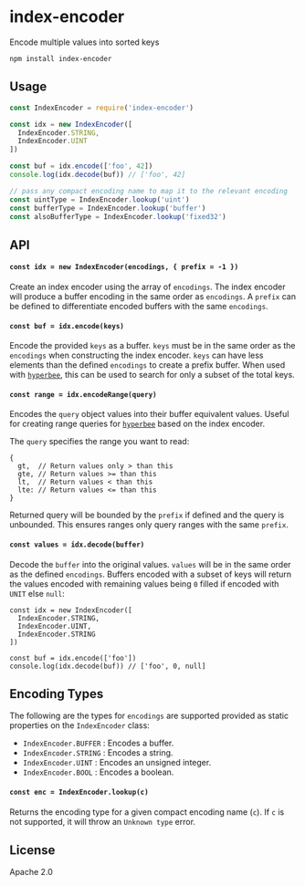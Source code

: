 # index-encoder

Encode multiple values into sorted keys

```
npm install index-encoder
```

## Usage

``` js
const IndexEncoder = require('index-encoder')

const idx = new IndexEncoder([
  IndexEncoder.STRING,
  IndexEncoder.UINT
])

const buf = idx.encode(['foo', 42])
console.log(idx.decode(buf)) // ['foo', 42]

// pass any compact encoding name to map it to the relevant encoding
const uintType = IndexEncoder.lookup('uint')
const bufferType = IndexEncoder.lookup('buffer')
const alsoBufferType = IndexEncoder.lookup('fixed32')
```

## API

#### `const idx = new IndexEncoder(encodings, { prefix = -1 })`

Create an index encoder using the array of `encodings`. The index encoder will produce a buffer encoding in the same order as `encodings`. A `prefix` can be defined to differentiate encoded buffers with the same `encodings`.

#### `const buf = idx.encode(keys)`

Encode the provided `keys` as a buffer. `keys` must be in the same order as the `encodings` when constructing the index encoder. `keys` can have less elements than the defined `encodings` to create a prefix buffer. When used with [`hyperbee`](https://github.com/holepunchto/hyperbee), this can be used to search for only a subset of the total keys.

#### `const range = idx.encodeRange(query)`

Encodes the `query` object values into their buffer equivalent values. Useful for creating range queries for [`hyperbee`](https://github.com/holepunchto/hyperbee?tab=readme-ov-file#const-stream--dbcreatereadstreamrange-options) based on the index encoder.

The `query` specifies the range you want to read:

```
{
  gt,  // Return values only > than this
  gte, // Return values >= than this
  lt,  // Return values < than this
  lte: // Return values <= than this
}
```

Returned query will be bounded by the `prefix` if defined and the query is unbounded. This ensures ranges only query ranges with the same `prefix`.

#### `const values = idx.decode(buffer)`

Decode the `buffer` into the original values. `values` will be in the same order as the defined `encodings`. Buffers encoded with a subset of keys will return the values encoded with remaining values being `0` filled if encoded with `UNIT` else `null`:

```
const idx = new IndexEncoder([
  IndexEncoder.STRING,
  IndexEncoder.UINT,
  IndexEncoder.STRING
])

const buf = idx.encode(['foo'])
console.log(idx.decode(buf)) // ['foo', 0, null]
```

## Encoding Types

The following are the types for `encodings` are supported provided as static properties on the `IndexEncoder` class:

- `IndexEncoder.BUFFER` : Encodes a buffer.
- `IndexEncoder.STRING` : Encodes a string.
- `IndexEncoder.UINT` : Encodes an unsigned integer.
- `IndexEncoder.BOOL` : Encodes a boolean.

#### `const enc = IndexEncoder.lookup(c)`

Returns the encoding type for a given compact encoding name (`c`). If `c` is not supported, it will throw an `Unknown type` error.

## License

Apache 2.0
